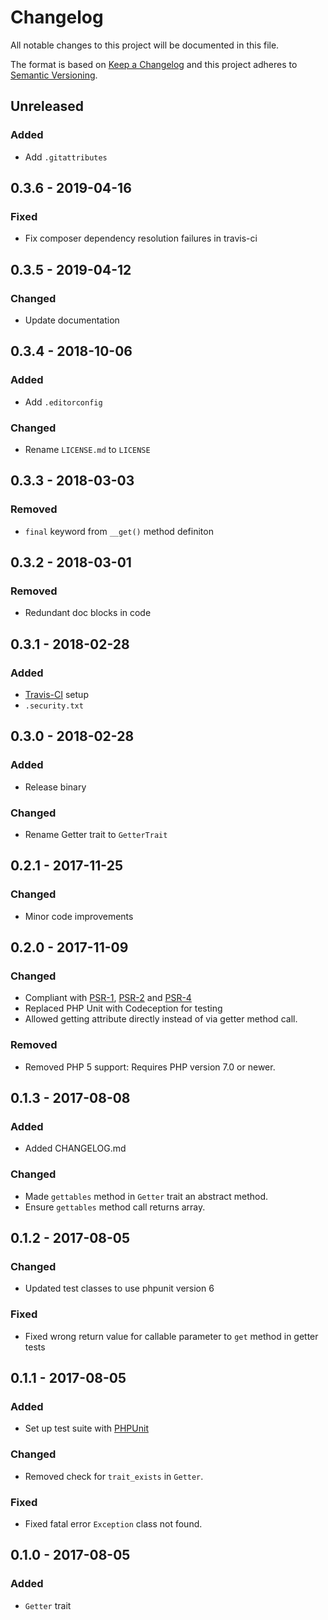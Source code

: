 # Changelog

All notable changes to this project will be documented in this file.

The format is based on [Keep a Changelog](http://keepachangelog.com/en/1.0.0/)
and this project adheres to [Semantic Versioning](http://semver.org/spec/v2.0.0.html).

## Unreleased

### Added
- Add `.gitattributes`

## 0.3.6 - 2019-04-16

### Fixed
- Fix composer dependency resolution failures in travis-ci

## 0.3.5 - 2019-04-12

### Changed
- Update documentation

## 0.3.4 - 2018-10-06

### Added
- Add `.editorconfig`

### Changed
- Rename `LICENSE.md` to `LICENSE`

## 0.3.3 - 2018-03-03

### Removed
- `final` keyword from `__get()` method definiton

## 0.3.2 - 2018-03-01

### Removed
- Redundant doc blocks in code

## 0.3.1 - 2018-02-28

### Added
- [Travis-CI](https://travis-ci.org/GrottoPress/getter) setup
- `.security.txt`

## 0.3.0 - 2018-02-28

### Added
- Release binary

### Changed
- Rename Getter trait to `GetterTrait`

## 0.2.1 - 2017-11-25

### Changed
- Minor code improvements

## 0.2.0 - 2017-11-09

### Changed
- Compliant with [PSR-1](http://www.php-fig.org/psr/psr-1/), [PSR-2](http://www.php-fig.org/psr/psr-2/) and [PSR-4](http://www.php-fig.org/psr/psr-4/)
- Replaced PHP Unit with Codeception for testing
- Allowed getting attribute directly instead of via getter method call.

### Removed
- Removed PHP 5 support: Requires PHP version 7.0 or newer.

## 0.1.3 - 2017-08-08

### Added
- Added CHANGELOG.md

### Changed
- Made `gettables` method in `Getter` trait an abstract method.
- Ensure `gettables` method call returns array.

## 0.1.2 - 2017-08-05

### Changed
- Updated test classes to use phpunit version 6

### Fixed
- Fixed wrong return value for callable parameter to `get` method in getter tests

## 0.1.1 - 2017-08-05

### Added
- Set up test suite with [PHPUnit](https://phpunit.de)

### Changed
- Removed check for `trait_exists` in `Getter`.

### Fixed
- Fixed fatal error `Exception` class not found.

## 0.1.0 - 2017-08-05

### Added
- `Getter` trait

